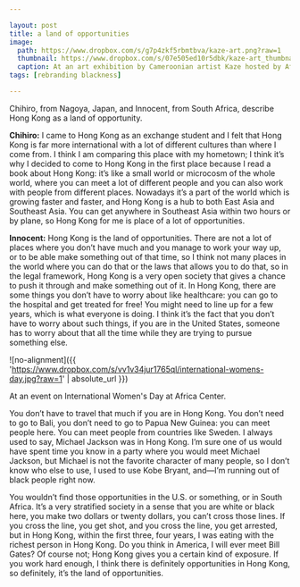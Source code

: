 ```yaml
---

layout: post
title: a land of opportunities
image:
  path: https://www.dropbox.com/s/g7p4zkf5rbmtbva/kaze-art.png?raw=1
  thumbnail: https://www.dropbox.com/s/07e505ed10r5dbk/kaze-art_thumbnail.png?raw=1
  caption: At an art exhibition by Cameroonian artist Kaze hosted by Africa Center.
tags: [rebranding blackness]

---
```


Chihiro, from Nagoya, Japan, and Innocent, from South Africa, describe Hong Kong as a land of opportunity. 

<!--more-->

**Chihiro:** I came to Hong Kong as an exchange student and I felt that Hong Kong is far more international with a lot of different cultures than where I come from. I think I am comparing this place with my hometown; I think it’s why I decided to come to Hong Kong in the first place because I read a book about Hong Kong: it’s like a small world or microcosm of the whole world, where you can meet a lot of different people and you can also work with people from different places.  Nowadays it’s a part of the world which is growing faster and faster, and Hong Kong is a hub to both East Asia and Southeast Asia. You can get anywhere in Southeast Asia within two hours or by plane, so Hong Kong for me is place of a lot of opportunities. 

**Innocent:** Hong Kong is the land of opportunities. There are not a lot of places where you don’t have much and you manage to work your way up, or to be able make something out of that time, so I think not many places in the world where you can do that or the laws that allows you to do that, so in the legal framework, Hong Kong is a very open society that gives a chance to push it through and make something out of it. In Hong Kong, there are some things you don’t have to worry about like healthcare: you can go to the hospital and get treated for free! You might need to line up for a few years, which is what everyone is doing. I think it’s the fact that you don’t have to worry about such things, if you are in the United States, someone has to worry about that all the time while they are trying to pursue something else. 

![no-alignment]({{ 'https://www.dropbox.com/s/vv1v34jur1765ql/international-womens-day.jpg?raw=1' | absolute_url }})
  <figcaption>At an event on International Women's Day at Africa Center.</figcaption>

You don’t have to travel that much if you are in Hong Kong. You don’t need to go to Bali, you don’t need to go to Papua New Guinea: you can meet people here. You can meet people from countries like Sweden. I always used to say, Michael Jackson was in Hong Kong. I’m sure one of us would have spent time you know in a party where you would meet Michael Jackson, but Michael is not the favorite character of many people, so I don’t know who else to use, I used to use Kobe Bryant, and—I’m running out of black people right now. 

You wouldn’t find those opportunities in the U.S. or something, or in South Africa. It’s a very stratified society in a sense that you are white or black here, you make two dollars or twenty dollars, you can’t cross those lines. If you cross the line, you get shot, and you cross the line, you get arrested, but in Hong Kong, within the first three, four years, I was eating with the richest person in Hong Kong. Do you think in America, I will ever meet Bill Gates? Of course not; Hong Kong gives you a certain kind of exposure. If you work hard enough, I think there is definitely opportunities in Hong Kong, so definitely, it’s the land of opportunities.
